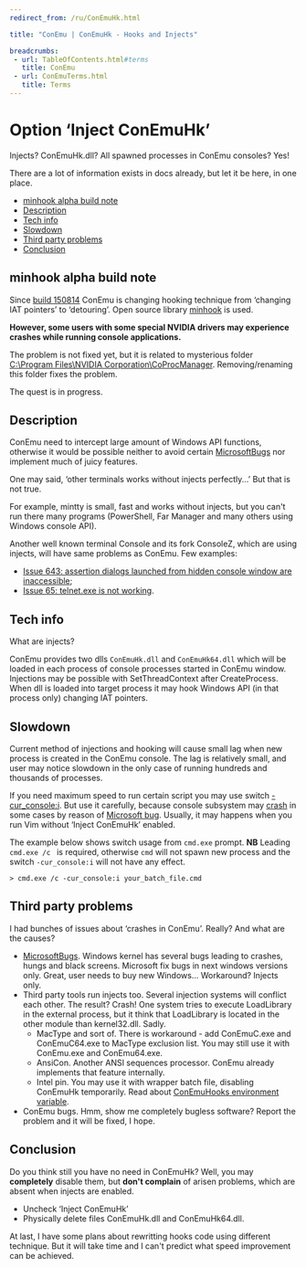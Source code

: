 ```yaml
---
redirect_from: /ru/ConEmuHk.html

title: "ConEmu | ConEmuHk - Hooks and Injects"

breadcrumbs:
 - url: TableOfContents.html#terms
   title: ConEmu
 - url: ConEmuTerms.html
   title: Terms
---
```


# Option ‘Inject ConEmuHk’

Injects? ConEmuHk.dll? All spawned processes in ConEmu consoles? Yes!

There are a lot of information exists in docs already,
but let it be here, in one place.

* [minhook alpha build note](#minhook)
* [Description](#descr)
* [Tech info](#Tech_info)
* [Slowdown](#Slowdown)
* [Third party problems](#Third_party_problems)
* [Conclusion](#Conclusion)


<h2 id="minhook"> minhook alpha build note </h2>

Since [build 150814](http://conemu.github.io/blog/2015/08/14/Build-150814.html)
ConEmu is changing hooking technique from ‘changing IAT pointers’ to ‘detouring’.
Open source library [minhook](https://github.com/RaMMicHaeL/minhook) is used.

**However, some users with some special NVIDIA drivers may experience crashes
while running console applications.**

The problem is not fixed yet, but it is related to mysterious folder
[C:\Program Files\NVIDIA Corporation\CoProcManager](https://github.com/Maximus5/ConEmu/issues/272).
Removing/renaming this folder fixes the problem.

The quest is in progress.



<h2 id="descr"> Description </h2>

ConEmu need to intercept large amount of Windows API functions,
otherwise it would be possible
neither to avoid certain [MicrosoftBugs](MicrosoftBugs.html)
nor implement much of juicy features.

One may said, ‘other terminals works without injects perfectly...’
But that is not true.

For example, mintty is small, fast and works without injects,
but you can't run there many programs (PowerShell, Far Manager and
many others using Windows console API).

Another well known terminal Console and its fork ConsoleZ, which are using injects,
will have same problems as ConEmu. Few examples:

* [Issue 643: assertion dialogs launched from hidden console window are inaccessible](https://github.com/Maximus5/conemu-old-issues/issues/643);
* [Issue 65: telnet.exe is not working](https://github.com/Maximus5/conemu-old-issues/issues/65).



<h2 id="Tech_info"> Tech info </h2>

What are injects?

ConEmu provides two dlls `ConEmuHk.dll` and `ConEmuHk64.dll` which
will be loaded in each process of console processes started in ConEmu window.
Injections may be possible with SetThreadContext after CreateProcess.
When dll is loaded into target process it may hook Windows API (in that process only)
changing IAT pointers.



<h2 id="Slowdown"> Slowdown </h2>

Current method of injections and hooking will cause small lag
when new process is created in the ConEmu console.
The lag is relatively small, and user may notice slowdown
in the only case of running hundreds and thousands of processes.

If you need maximum speed to run certain script you may use
switch [-cur_console:i](NewConsole.html).
But use it carefully, because console subsystem may
[crash](MicrosoftBugs.html#Exception_in_ReadConsoleOutput)
in some cases by reason of
[Microsoft bug](MicrosoftBugs.html#Exception_in_ReadConsoleOutput).
Usually, it may happens when you run Vim without ‘Inject ConEmuHk’ enabled.

The example below shows switch usage from `cmd.exe` prompt.
**NB** Leading `cmd.exe /c ` is required, otherwise `cmd` will not spawn
new process and the switch `-cur_console:i` will not have any effect.

```
> cmd.exe /c -cur_console:i your_batch_file.cmd
```



<h2 id="Third_party_problems"> Third party problems </h2>

I had bunches of issues about ‘crashes in ConEmu’. Really? And what are the causes?

* [MicrosoftBugs](MicrosoftBugs.html). Windows kernel has several bugs leading to crashes,
  hungs and black screens. Microsoft fix bugs in next windows versions only.
  Great, user needs to buy new Windows... Workaround? Injects only.
* Third party tools run injects too. Several injection systems will conflict each other.
  The result? Crash! One system tries to execute LoadLibrary in the external process,
  but it think that LoadLibrary is located in the other module than kernel32.dll. Sadly.
  * MacType and sort of. There is workaround - add ConEmuC.exe and ConEmuC64.exe to MacType exclusion list.
    You may still use it with ConEmu.exe and ConEmu64.exe.
  * AnsiCon. Another ANSI sequences processor. ConEmu already implements that feature internally.
  * Intel pin. You may use it with wrapper batch file, disabling ConEmuHk temporarily.
    Read about [ConEmuHooks environment variable](ConEmuEnvironment.html).
* ConEmu bugs. Hmm, show me completely bugless software? Report the problem and it will be fixed, I hope.



<h2 id="Conclusion"> Conclusion </h2>

Do you think still you have no need in ConEmuHk?
Well, you may **completely** disable them,
but **don't complain** of arisen problems,
which are absent when injects are enabled.

* Uncheck ‘Inject ConEmuHk’
* Physically delete files ConEmuHk.dll and ConEmuHk64.dll.

At last, I have some plans about rewritting hooks code using different technique.
But it will take time and I can't predict what speed improvement can be achieved.
